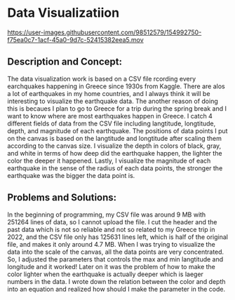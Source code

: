 # Data Visualizatiion

https://user-images.githubusercontent.com/98512579/154992750-f75ea0c7-1acf-45a0-9d7c-52415382eea5.mov

## Description and Concept:

The data visualization work is based on a CSV file rcording every earchquakes happening in Greece since 1930s from Kaggle. There are alos a lot of earthquakes in my home countries, and I always think it will be interesting to visualize the earthquake data. The another reason of doing this is becaues I plan to go to Greece for a trip during the spring break and I want to know where are most earthquakes happen in Greece. I catch 4 different fields of data from the CSV file including langtitude, longtitude, depth, and magnitude of each earthquake. The positions of data points I put on the canvas is based on the langtitude and longtitude after scaling them according to the canvas size. I visualize the depth in colors of black, gray, and white in terms of how deep did the earthquake happen, the lighter the color the deeper it happened. Lastly, I visualize the magnitude of each earthquake in the sense of the radius of each data points, the stronger the earthquake was the bigger the data point is.

## Problems and Solutions:

In the beginning of programming, my CSV file was around 9 MB with 251264 lines of data, so I cannot upload the file. I cut the header and the past data which is not so reliable and not so related to my Greece trip in 2022, and the CSV file only has 125631 lines left, which is half of the original file, and makes it only around 4.7 MB. When I was trying to visualize the data into the scale of the canvas, all the data points are very concentrated. So, I adjusted the parameters that controls the max and min langtitude and longitude and it worked! Later on it was the problem of how to make the color lighter when the earthquake is actually deeper which is laeger numbers in the data. I wrote down the relation between the color and depth into an equation and realized how should I make the parameter in the code.
